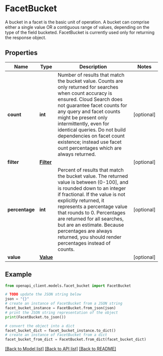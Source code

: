 # FacetBucket

A bucket in a facet is the basic unit of operation. A bucket can comprise either a single value OR a contiguous range of values, depending on the type of the field bucketed. FacetBucket is currently used only for returning the response object.

## Properties

Name | Type | Description | Notes
------------ | ------------- | ------------- | -------------
**count** | **int** | Number of results that match the bucket value. Counts are only returned for searches when count accuracy is ensured. Cloud Search does not guarantee facet counts for any query and facet counts might be present only intermittently, even for identical queries. Do not build dependencies on facet count existence; instead use facet ount percentages which are always returned. | [optional] 
**filter** | [**Filter**](Filter.md) |  | [optional] 
**percentage** | **int** | Percent of results that match the bucket value. The returned value is between (0-100], and is rounded down to an integer if fractional. If the value is not explicitly returned, it represents a percentage value that rounds to 0. Percentages are returned for all searches, but are an estimate. Because percentages are always returned, you should render percentages instead of counts. | [optional] 
**value** | [**Value**](Value.md) |  | [optional] 

## Example

```python
from openapi_client.models.facet_bucket import FacetBucket

# TODO update the JSON string below
json = "{}"
# create an instance of FacetBucket from a JSON string
facet_bucket_instance = FacetBucket.from_json(json)
# print the JSON string representation of the object
print(FacetBucket.to_json())

# convert the object into a dict
facet_bucket_dict = facet_bucket_instance.to_dict()
# create an instance of FacetBucket from a dict
facet_bucket_from_dict = FacetBucket.from_dict(facet_bucket_dict)
```
[[Back to Model list]](../README.md#documentation-for-models) [[Back to API list]](../README.md#documentation-for-api-endpoints) [[Back to README]](../README.md)


